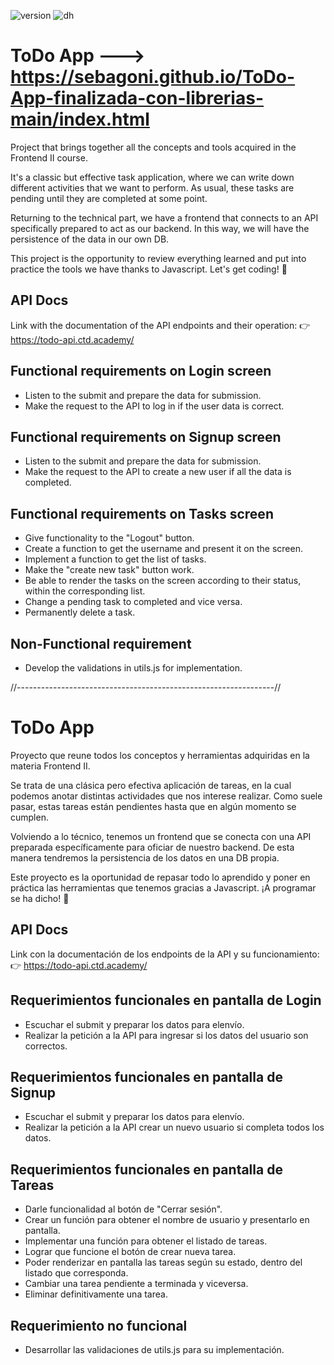 ![version](https://img.shields.io/badge/Version-04.2022-green)
![dh](https://img.shields.io/badge/Materia-Frontend%20II-blue)

# ToDo App ---> https://sebagoni.github.io/ToDo-App-finalizada-con-librerias-main/index.html

Project that brings together all the concepts and tools acquired in the Frontend II course.

It's a classic but effective task application, where we can write down different activities that we want to perform. As usual, these tasks are pending until they are completed at some point.

Returning to the technical part, we have a frontend that connects to an API specifically prepared to act as our backend. In this way, we will have the persistence of the data in our own DB.

This project is the opportunity to review everything learned and put into practice the tools we have thanks to Javascript. Let's get coding! 🚀

## API Docs
Link with the documentation of the API endpoints and their operation:
👉 https://todo-api.ctd.academy/

## Functional requirements on Login screen
- Listen to the submit and prepare the data for submission.
- Make the request to the API to log in if the user data is correct.

## Functional requirements on Signup screen
- Listen to the submit and prepare the data for submission.
- Make the request to the API to create a new user if all the data is completed.

## Functional requirements on Tasks screen
- Give functionality to the "Logout" button.
- Create a function to get the username and present it on the screen.
- Implement a function to get the list of tasks.
- Make the "create new task" button work.
- Be able to render the tasks on the screen according to their status, within the corresponding list.
- Change a pending task to completed and vice versa.
- Permanently delete a task.

## Non-Functional requirement
- Develop the validations in utils.js for implementation.


//----------------------------------------------------------------//

# ToDo App
Proyecto que reune todos los conceptos y herramientas adquiridas en la materia Frontend II.

Se trata de una clásica pero efectiva aplicación de tareas, en la cual podemos anotar distintas actividades que nos interese realizar. Como suele pasar, estas tareas están pendientes hasta que en algún momento se cumplen.

Volviendo a lo técnico, tenemos un frontend que se conecta con una API preparada específicamente para oficiar de nuestro backend. De esta manera tendremos la persistencia de los datos en una DB propia.

Este proyecto es la oportunidad de repasar todo lo aprendido y poner en práctica las herramientas que tenemos gracias a Javascript. ¡A programar se ha dicho! 🚀

## API Docs
Link con la documentación de los endpoints de la API y su funcionamiento:
👉 https://todo-api.ctd.academy/
    

## Requerimientos funcionales en pantalla de Login
- Escuchar el submit y preparar los datos para elenvío.
- Realizar la petición a la API para ingresar si los datos del usuario son correctos.

## Requerimientos funcionales en pantalla de Signup
- Escuchar el submit y preparar los datos para elenvío.
- Realizar la petición a la API crear un nuevo usuario si completa todos los datos.

## Requerimientos funcionales en pantalla de Tareas
- Darle funcionalidad al botón de "Cerrar sesión".
- Crear un función para obtener el nombre de usuario y presentarlo en pantalla.
- Implementar una función para obtener el listado de tareas.
- Lograr que funcione el botón de crear nueva tarea.
- Poder renderizar en pantalla las tareas según su estado, dentro del listado que corresponda.
- Cambiar una tarea pendiente a terminada y viceversa.
- Eliminar definitivamente una tarea.

## Requerimiento no funcional
- Desarrollar las validaciones de utils.js para su implementación.
